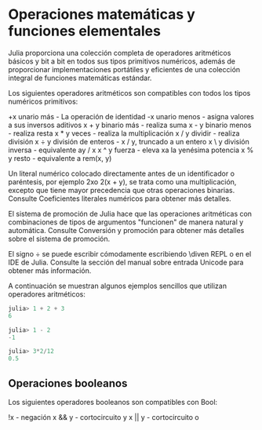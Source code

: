 # Operaciones matemáticas y funciones elementales
Julia proporciona una colección completa de operadores aritméticos básicos y bit a bit en todos sus tipos primitivos numéricos, además de proporcionar implementaciones portátiles y eficientes de una colección integral de funciones matemáticas estándar.

Los siguientes operadores aritméticos son compatibles con todos los tipos numéricos primitivos:

+x	unario más	- La operación de identidad
-x	unario menos	- asigna valores a sus inversos aditivos
x + y	binario más	- realiza suma
x - y	binario menos	- realiza resta
x * y	veces	        - realiza la multiplicación
x / y	dividir	        - realiza división
x ÷ y	división de enteros	- x / y, truncado a un entero
x \ y	división inversa	- equivalente ay / x
x ^ y	fuerza	        - eleva xa la yenésima potencia
x % y	resto	        - equivalente a rem(x, y)

Un literal numérico colocado directamente antes de un identificador o paréntesis, por ejemplo 2xo 2(x + y), se trata como una multiplicación, excepto que tiene mayor precedencia que otras operaciones binarias. Consulte Coeficientes literales numéricos para obtener más detalles.

El sistema de promoción de Julia hace que las operaciones aritméticas con combinaciones de tipos de argumentos "funcionen" de manera natural y automática. Consulte Conversión y promoción para obtener más detalles sobre el sistema de promoción.

El signo ÷ se puede escribir cómodamente escribiendo \div<tab>en REPL o en el IDE de Julia. Consulte la sección del manual sobre entrada Unicode para obtener más información.

A continuación se muestran algunos ejemplos sencillos que utilizan operadores aritméticos:
```Julia
julia> 1 + 2 + 3
6

julia> 1 - 2
-1

julia> 3*2/12
0.5
```
## Operaciones booleanos 

Los siguientes operadores booleanos son compatibles con Bool:

!x	- negación
x && y	- cortocircuito y
x || y	- cortocircuito o